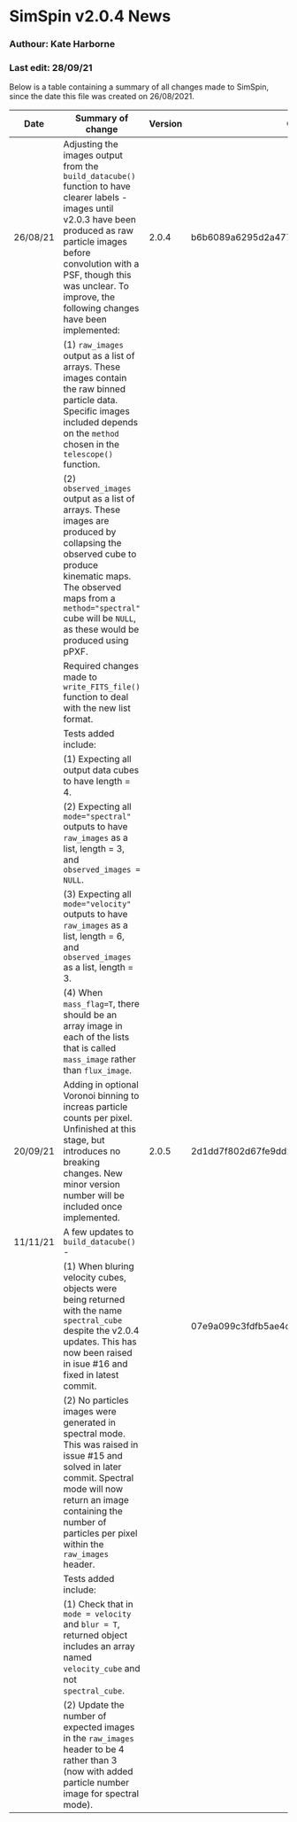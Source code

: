 # SimSpin v2.0.4 News
### Authour: Kate Harborne
### Last edit: 28/09/21

Below is a table containing a summary of all changes made to SimSpin, since the date this file was created on 26/08/2021. 

| Date     	| Summary of change                                                                                                                                                                                                                                                          	| Version 	| Commit                                   	|
|----------	|----------------------------------------------------------------------------------------------------------------------------------------------------------------------------------------------------------------------------------------------------------------------------	|---------	|------------------------------------------	|
| 26/08/21 	| Adjusting the images output from the `build_datacube()` function to have clearer labels -  images until v2.0.3 have been produced as raw particle images before convolution with a PSF,  though this was unclear. To improve, the following changes have been implemented: 	| 2.0.4   	| b6b6089a6295d2a47794be100e04494261e79476 	|
|          	| (1) `raw_images` output as a list of arrays. These images contain the raw binned particle data.  Specific images included depends on the `method` chosen in the `telescope()` function.                                                                                    	|         	|                                          	|
|          	| (2) `observed_images` output as a list of arrays. These images are produced by collapsing the  observed cube to produce kinematic maps. The observed maps from a `method="spectral"` cube  will be `NULL`, as these would be produced using pPXF.                          	|         	|                                          	|
|          	| Required changes made to `write_FITS_file()` function to deal with the new list format.                                                                                                                                                                                    	|         	|                                          	|
|          	| Tests added include:                                                                                                                                                                                                                                                       	|         	|                                          	|
|          	| (1) Expecting all output data cubes to have length = 4.                                                                                                                                                                                                                    	|         	|                                          	|
|          	| (2) Expecting all `mode="spectral"` outputs to have `raw_images` as a list, length = 3, and `observed_images = NULL`.                                                                                                                                                      	|         	|                                          	|
|          	| (3) Expecting all `mode="velocity"` outputs to have `raw_images` as a list, length = 6, and `observed_images` as a list, length = 3.                                                                                                                                       	|         	|                                          	|
|          	| (4) When `mass_flag=T`, there should be an array image in each of the lists that is called `mass_image` rather than `flux_image`.                                                                                                                                          	|         	|                                          	|
| 20/09/21 	| Adding in optional Voronoi binning to increas particle counts per pixel. Unfinished at this stage, but introduces no breaking changes. New minor version number will be included once implemented.                                                                         	| 2.0.5   	| 2d1dd7f802d67fe9dd286888923f3ac1f9ea5889 	|
| 11/11/21 	| A few updates to `build_datacube()` -                                                                                                                                                                                                                                      	|         	|                                          	|
|          	| (1) When bluring velocity cubes, objects were being returned with the name `spectral_cube` despite the v2.0.4 updates. This has now been raised in isue #16 and fixed in latest commit.                                                                                    	|         	| 07e9a099c3fdfb5ae4ddbf587a0bf8b191b86f12 	|
|          	| (2) No particles images were generated in spectral mode. This was raised in issue #15 and solved in later commit. Spectral mode will now return an image containing the number of particles per pixel within the `raw_images` header.                                      	|         	|                                          	|
|          	| Tests added include:                                                                                                                                                                                                                                                       	|         	|                                          	|
|          	| (1) Check that in `mode = velocity` and `blur = T`, returned object includes an array named `velocity_cube` and not `spectral_cube`.                                                                                                                                       	|         	|                                          	|
|          	| (2) Update the number of expected images in the `raw_images` header to be 4 rather than 3 (now with added particle number image for spectral mode).                                                                                                                        	|         	|                                          	|
